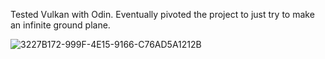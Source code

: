 Tested Vulkan with Odin. Eventually pivoted the project to just try to make an infinite ground plane.

![3227B172-999F-4E15-9166-C76AD5A1212B](https://github.com/user-attachments/assets/55a5ee16-3479-4986-96d5-f51b94b9b929)
